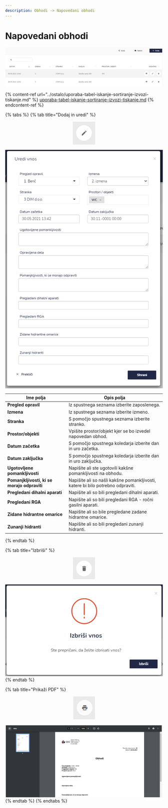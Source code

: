 ```yaml
---
description: Obhodi -> Napovedani obhodi
---
```


# Napovedani obhodi

![](../.gitbook/assets/Obhodi_napovedani_obhodi_pogled.PNG)

{% content-ref url="../ostalo/uporaba-tabel-iskanje-sortiranje-izvozi-tiskanje.md" %}
[uporaba-tabel-iskanje-sortiranje-izvozi-tiskanje.md](../ostalo/uporaba-tabel-iskanje-sortiranje-izvozi-tiskanje.md)
{% endcontent-ref %}

{% tabs %}
{% tab title="Dodaj in uredi" %}
<div align="center"><img src="../.gitbook/assets/Knjiga_ikona_pisalo (5).png" alt="Ikona za urejanje."></div>

![](../.gitbook/assets/Obhodi_napovedani_obhodi_uredi.PNG)



| Ime polja                                   | Opis polja                                                                      |
| ------------------------------------------- | ------------------------------------------------------------------------------- |
| **Pregled opravil**                         | Iz spustnega seznama izberite zaposlenega.                                      |
| **Izmena**                                  | Iz spustnega seznama izberite izmeno.                                           |
| **Stranka**                                 | S pomočjo spustnega seznama izberite stranko.                                   |
| **Prostor/objekti**                         | Vpišite prostor/objekt kjer se bo izvedel napovedan obhod.                      |
| **Datum začetka**                           | S pomočjo spustnega koledarja izberite dan in uro začetka.                      |
| **Datum zaključka**                         | S pomočjo spustnega koledarja izberite dan in uro zaključka.                    |
| **Ugotovljene pomankljivosti**              | Napišite ali ste ugotovili kakšne pomankljivosti na obhodu.                     |
| **Pomanjkljivosti, ki se morajo odpraviti** | Napišite ali so našli kakšne pomankljivosti, katere bi bilo potrebno odpraviti. |
| **Pregledani dihalni aparati**              | Napišite ali so bili pregledani dihalni aparati.                                |
| **Pregledani RGA**                          | Napišite ali so bili pregledani RGA - ročni gasilni aparati.                    |
| **Zidane hidrantne omarice**                | Napišite ali so bile pregledane zadane hidrantne omarice.                       |
| **Zunanji hidranti**                        | Napišite ali so bili pregledani zunanji hidranti.                               |
{% endtab %}

{% tab title="Izbriši" %}
<div align="center"><img src="../.gitbook/assets/Knjiga_ikona_izbris.png" alt="Ikona za brisanje."></div>

![](../.gitbook/assets/Obhodi_napovedani_obhodi_izbrisi.PNG)
{% endtab %}

{% tab title="Prikaži PDF" %}
<div align="center"><img src="../.gitbook/assets/Knjiga_ikona_tisk (1).png" alt="Ikona za prikaz PDF dokumenta."></div>

![](../.gitbook/assets/Obhodi_napovedani_obhodi_tiskaj.PNG)
{% endtab %}
{% endtabs %}





